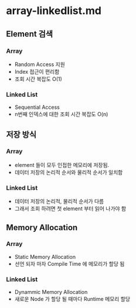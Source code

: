 # array-linkedlist.md

## Element 검색
### Array
- Random Access 지원
- Index 접근이 편리함
- 조회 시간 복잡도 O(1)

### Linked List
- Sequential Access
- n번째 인덱스에 대한 조회 시간 복잡도 O(n)

## 저장 방식
### Array
- element 들이 모두 인접한 메모리에 저장됨.
- 데이터 저장의 논리적 순서와 물리적 순서가 일치함
### Linked List
- 데이터 저장의 논리적, 물리적 순서가 다름
- 그래서 조회 하려면 첫 element 부터 읽어 나가야 함

## Memory Allocation
### Array 
- Static Memory Allocation
- 선언 되자 마자 Compile Time 에 메모리가 할당 됨
### Linked List
- Dynammic Memory Allocation
- 새로운 Node 가 할당 될 때마다 Runtime 메모리 할당

